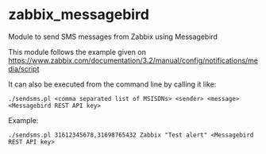 # zabbix_messagebird
Module to send SMS messages from Zabbix using Messagebird

This module follows the example given on https://www.zabbix.com/documentation/3.2/manual/config/notifications/media/script

It can also be executed from the command line by calling it like:

```
./sendsms.pl <comma separated list of MSISDNs> <sender> <message> <Messagebird REST API key>
```

Example:

```
./sendsms.pl 31612345678,31698765432 Zabbix "Test alert" <Messagebird REST API key>
```
